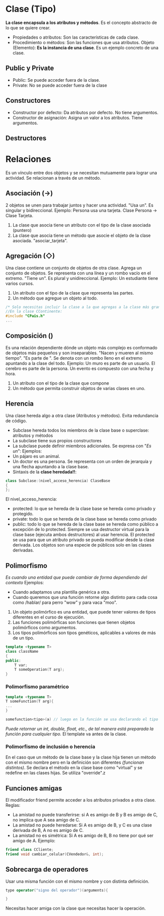 # Clase (Tipo)
**La clase encapsula a los atributos y métodos**. Es el concepto abstracto de lo que se quiere crear.
-  Propiedades o atributos: Son las características de cada clase.
-  Procedimiento o métodos: Son las funciones que usa atributos.
Objeto (Elemento): **Es la instancia de una clase**. Es un ejemplo concreto de una clase.
## Public y Private
- Public: Se puede acceder fuera de la clase.
- Private: No se puede acceder fuera de la clase
## Constructores
- Constructor por defecto: Da atributos por defecto. No tiene argumentos.
- Constructor de asignación: Asigna un valor a los atributos. Tiene argumentos.
## Destructores

# Relaciones
Es un vínculo entre dos objetos y se necesitan mutuamente para lograr una actividad. Se relacionan a través de un método.
## Asociación ($\rightarrow$)
2 objetos se unen para trabajar juntos y hacer una actividad. "Usa un". Es singular y bidireccional.
Ejemplo:
Persona usa una tarjeta. Clase Persona $\rightarrow$ Clase Tarjeta.
1. La clase que asocia tiene un atributo con el tipo de la clase asociada (puntero)
2. La clase que asocia tiene un método que asocie el objeto de la clase asociada. "asociar_tarjeta".
## Agregación ($\Diamond$)
Una clase contiene un conjunto de objetos de otra clase. Agrega un conjunto de objetos. Se representa con una línea y un rombo vacío en el extremo. "Tiene un". Es plural y unidireccional.
Ejemplo:
Un estudiante tiene varios cursos.
1. Un atributo con el tipo de la clase que representa las partes.
2. Un método que agregue un objeto al todo.
```cpp
/* Solo necesitas incluir la clase a la que agregas a la clase más grande por ejemplo*/
//En la clase CContinente:
#include "CPais.h"
...
```
## Composición ()
Es una relación dependiente dónde un objeto más complejo es conformado de objetos más pequeños y son inseparables. "Nacen y mueren al mismo tiempo". "Es parte de ". Se denota con un rombo lleno en el extremo apuntando a la clase del todo.
Ejemplo:
Un muro es parte de un usuario. El cerebro es parte de la persona. Un evento es compuesto con una fecha y hora.
1. Un atributo con el tipo de la clase que compone
2. Un método que permita construir objetos de varias clases en uno.
## Herencia
Una clase hereda algo a otra clase (Atributos y métodos). Evita redundancia de código.
- Subclase hereda todos los miembros de la clase base o superclase: atributos y métodos
- La subclase tiene sus propios constructores
- La subclase puede definir miembros adicionales.
Se expresa con "*Es un*":
Ejemplos:
- Un pájaro es un animal.
- Un doctor es una persona.
Se representa con un orden de jerarquía y una flecha apuntando a la clase base.
- Sintaxis de la **clase heredada!!**:
```cpp
class Subclase:(nivel_acceso_herencia) ClaseBase
{
};
```
El nivel_acceso_herencia:
- protected: lo que se hereda de la clase base se hereda como privado y protegido.
- private: todo lo que se hereda de la clase base se hereda como privado
- public: todo lo que se hereda de la clase base se hereda como público a excepción de lo protected.
Siempre se usa destructor virtual para la clase base (ejecuta ambos destructores) al usar herencia.
El protected se usa para que un atributo privado se pueda modificar desde la clase derivada. Los objetos son una especie de públicos solo en las clases derivadas.
## Polimorfismo
*Es cuando una entidad que puede cambiar de forma dependiendo del contexto*
Ejemplos:
- Cuando adaptamos una plantilla genérica a otra.
- Cuando queremos que una función retorne algo distinto para cada cosa como /hablar/ para perro "wow" y para vaca "moo".
1. Un objeto polimórfico es una entidad, que puede tener valores de tipos diferentes en el curso de ejecución.
2. Las funciones polimórficas son funciones que tienen objetos polimórficos como argumentos.
3. Los tipos polimórficos son tipos genéticos, aplicables a valores de más de un tipo.
```cpp
template <typename T> 
class className 
{
public:
	T var;
	T someOperation(T arg);
}
```
### Polimorfismo paramétrico
```cpp
template <typename T> 
T someFunction(T arg){
...
}

somefunction<tipo>(a) // luego en la función se usa declarando el tipo de los argumentos
```
*Puede retornar un int, double, float, etc., de tal manera está preparada la función para cualquier tipo.*
El template va antes de la clase.

### Polimorfismo de inclusión o herencia
En el caso que un método de la clase base y la clase hija tienen un método con el mismo nombre pero en la definición  son diferentes *(funcionan distintos)*. Se declara el método en la clase base como "virtual" y se redefine en las clases hijas. Se utiliza "override".z
## Funciones amigas
El modificador friend permite acceder a los atributos privados a otra clase.
Reglas:
- La amistad no puede transferirse: si A es amigo de B y B es amigo de C, no implica que A sea amigo de C.
- La amistad no puede heredarse: Si A es amigo de B, y C es una clase derivada de B, A no es amigo de C.
- La amistad no es simétrica: Si A es amigo de B, B no tiene por qué ser amigo de A.
Ejemplo:
```cpp
friend class CCliente;
friend void cambiar_celular(CVendedor&, int);
```
## Sobrecarga de operadores
Usar una misma función con el mismo nombre y con distinta definición.
```cpp
type operator("signo del operador")(arguments){

}
```
Necesitas hacer amiga con la clase que necesitas hacer la operación.

